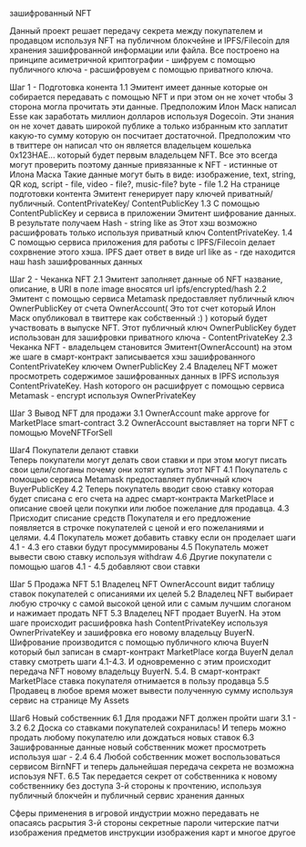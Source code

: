 зашифрованный NFT 

Данный проект решает передачу секрета между покупателем и продавцом используя NFT на публичном блокчейне и IPFS/Filecoin для хранения зашифрованной информации или файла. Все построено на принципе асиметричной криптографии - шифруем с помощью публичного ключа - расшифровуем с помощью приватного ключа.
 
 Шаг 1 - Подготовка конента
 1.1 Эмитент имеет данные которые он собирается передавать с помощью NFT и при этом он не хочет чтобы 3 сторона могла прочитать эти данные. Предположим Илон Маск написал Esse как заработать миллион долларов используя Dogecoin. Эти знания он не хочет давать широкой публике а только избранным кто заплатит какую-то сумму которую он посчитает достаточной.
 Предположим что в твиттере он написал что он является владельцем кошелька
 0x123HAE... который будет первым владельцем NFT. Все это всегда могут проверить поэтому данные привязанные к NFT - истинные от Илона Маска 
 Такие данные могут быть в виде:
 изображение,
    text, string,
    QR код,
    script - file,
    video - file?,
    music-file?
    byte - file
1.2 На странице подготовки контента Эмитент генерирует пару ключей приватный/публичный. ContentPrivateKey/ ContentPublicKey
1.3 С помощью ContentPublicKey и сервиса в приложении Эмитент шифрование данных. В результате получаем Hash - string like as 
Этот хэш возможно расшифровать только используя приватный ключ ContentPrivateKey.
1.4 С помощью сервиса приложения для работы с IPFS/Filecoin делает сохрвнение этого хэша. IPFS дает ответ в виде url like as - где находится наш hash зашифрованных данных

Шаг 2 - Чеканка NFT
 2.1 Эмитент заполняет данные об NFT
 название, описание, в URI в поле image вносятся url ipfs/encrypted/hash 
 2.2 Эмитент с помощью сервиса Metamask предоставляет публичный ключ OwnerPublicKey от счета OwnerAccount( Это тот счет который Илон Маск опубликовал в твиттере как собственный :) ) который будет участвовать в выпуске NFT. Этот публичный ключ OwnerPublicKey будет использован для зашифровки приватного ключа - ContentPrivateKey
 2.3 Чеканка NFT - владельцем становится Эмитент(OwnerAccount)
 на этом же шаге в смарт-контракт записывается хэш зашифрованного ContentPrivateKey ключем OwnerPublicKey
 2.4 Владелец NFT может просмотреть содержимое зашифрованных данных в IPFS
 используя ContentPrivateKey. Hash которого он расшифрует с помощью сервиса Metamask - encrypt используя OwnerPrivateKey

 Шаг 3 Вывод NFT для продажи
 3.1 OwnerAccount make approve for MarketPlace smart-contract
 3.2 OwnerAccount выставляет на торги NFT с помощью MoveNFTForSell

 Шаг4 Покупатели делают ставки   
 Теперь покупатели могут делать свои ставки и при этом могут писать свои цели/слоганы почему они хотят купить этот NFT
 4.1 Покупатель с помощью сервиса Metamask предоставляет публичный ключ BuyerPublicKey
 4.2 Теперь покупатель вводит свою ставку которая будет списана с его счета на адрес смарт-контракта MarketPlace и описание своей цели покупки или любое пожелание для продавца.
 4.3 Присходит списание средств Покупателя и его предложение появляется в строчке покупателей с ценой и его пожеланиями и целями.
 4.4 Покупатель может добавить ставку если он проделает шаги 4.1 - 4.3 его ставки будут просуммированы
 4.5 Покупатель может вывести свою ставку используя withdraw
 4.6 Другие покупатели с помощью шагов 4.1 - 4.5 добавляют свои ставки

 Шаг 5  Продажа NFT
 5.1 Владелец NFT OwnerAccount видит таблицу ставок покупателей с описаниями их целей
 5.2 Владелец NFT выбирает любую строчку с самой высокой ценой или с самым лучшим слоганом и нажимает продать NFT
 5.3 Владелец NFT продает BuyerN. На этом шаге происходит расшифровка hash ContentPrivateKey используя OwnerPrivateKey и зашифровка его новому владельцу BuyerN. Шифрование производится с помощью публичного ключа BuyerN который был записан в смарт-контракт MarketPlace когда BuyerN делал ставку смотреть шаги 4.1-4.3. И одновременно с этим происходит     передача NFT новому владельцу BuyerN.
 5.4. В смарт-контракт MarketPlace ставка покупателя отнимается в пользу продавца
 5.5 Продавец в любое время может вывести полученную сумму используя сервис на странице My Assets

 Шаг6 Новый собственник 
 6.1 Для продажи NFT должен пройти шаги 3.1 - 3.2
 6.2 Доска со ставками покупателей сохранилась! И теперь можно продать любому покупателю или дождаться новых ставок
 6.3 Зашифрованные данные новый собственник может просмотреть используя шаг  - 2.4
 6.4 Любой собственник может воспользоваться сервисом BirnNFT и теперь дальнейшая передача секрета не возможна испоьзуя NFT. 
 6.5 Так передается секрет от собственника к новому собственнику без доступа 3-й стороны к прочтению, используя публичный блокчейн и публичный сервис хранения данных


 Сферы применения в игровой индустрии 
 можно передавать не опасаясь расрытия 3-й стороны
  секретные пароли
  читерские патчи
  изображения предметов
  инструкции
  изображения карт
  и многое другое




